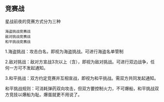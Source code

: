 竞赛战
---
星战前夜的竞赛方式分为三种

    海盗挑战竞赛战
    敌对挑战竞赛战
    和平挑战竞赛战

1.海盗挑战：攻击白名，即视为海盗挑战。可进行海盗名单管制

2.敌对挑战：敌对方宣战3次以上（含），即视为敌对挑战。可进行双边战争，任何一方可不发起通知。

3.和平挑战：双方约定竞赛并互相宣战，即视为和平挑战。需双方共同发起通知。

和平挑战规则：可消耗弹药双向攻击，但双方要控制火力，不可爆船，和平挑战双方竞技以爆船为耻。爆蛋就更不用说了。